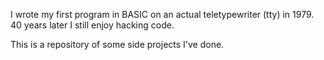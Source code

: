 I wrote my first program in BASIC on an actual teletypewriter (tty) in 1979. 40 years later I still enjoy hacking code.

This is a repository of some side projects I've done.
